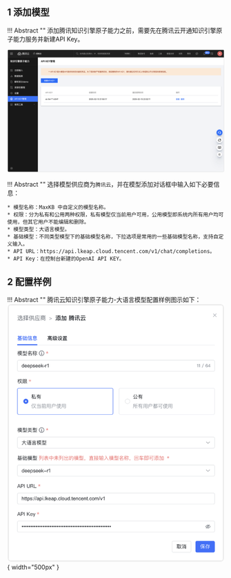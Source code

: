 ## 1 添加模型

!!! Abstract ""
    添加腾讯知识引擎原子能力之前，需要先在腾讯云开通知识引擎原子能力服务并新建API Key。

![tencent apikey](../../img/model/tencent_atomicpower_apikey.png)

!!! Abstract ""
    选择模型供应商为`腾讯云`，并在模型添加对话框中输入如下必要信息：

    * 模型名称：MaxKB 中自定义的模型名称。    
    * 权限：分为私有和公用两种权限，私有模型仅当前用户可用，公用模型即系统内所有用户均可使用，但其它用户不能编辑和删除。    
    * 模型类型：大语言模型。   
    * 基础模型：不同类型模型下的基础模型名称，下拉选项是常用的一些基础模型名称，支持自定义输入。
    * API URL：https://api.lkeap.cloud.tencent.com/v1/chat/completions。
    * API Key：在控制台新建的OpenAI API KEY。 

## 2 配置样例

!!! Abstract ""
    腾讯云知识引擎原子能力-大语言模型配置样例图示如下：
![知识引擎原子 大语言模型](../../img/model/tencent_atomicpower_llm.png){ width="500px" }